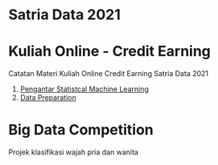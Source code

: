# Satria Data 2021

# Kuliah Online - Credit Earning 
Catatan Materi Kuliah Online Credit Earning Satria Data 2021

1. [Pengantar Statistcal Machine Learning](1_PengantarStatisticalMachineLearning)
2. [Data Preparation](2_DataPreparation)

# Big Data Competition
Projek klasifikasi wajah pria dan wanita
